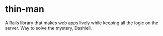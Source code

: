 thin-man
========

A Rails library that makes web apps lively while keeping all the logic on the server. Way to solve the mystery, Dashiell.
